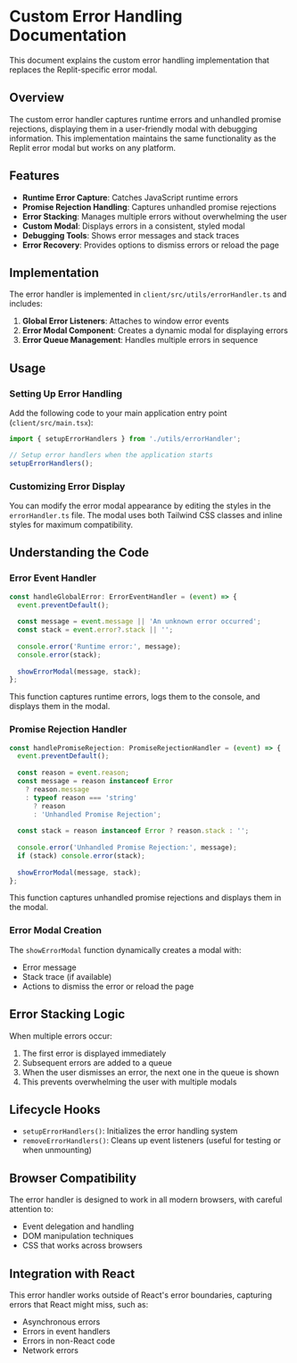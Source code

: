 # Custom Error Handling Documentation

This document explains the custom error handling implementation that replaces the Replit-specific error modal.

## Overview

The custom error handler captures runtime errors and unhandled promise rejections, displaying them in a user-friendly modal with debugging information. This implementation maintains the same functionality as the Replit error modal but works on any platform.

## Features

- **Runtime Error Capture**: Catches JavaScript runtime errors
- **Promise Rejection Handling**: Captures unhandled promise rejections
- **Error Stacking**: Manages multiple errors without overwhelming the user
- **Custom Modal**: Displays errors in a consistent, styled modal
- **Debugging Tools**: Shows error messages and stack traces
- **Error Recovery**: Provides options to dismiss errors or reload the page

## Implementation

The error handler is implemented in `client/src/utils/errorHandler.ts` and includes:

1. **Global Error Listeners**: Attaches to window error events
2. **Error Modal Component**: Creates a dynamic modal for displaying errors
3. **Error Queue Management**: Handles multiple errors in sequence

## Usage

### Setting Up Error Handling

Add the following code to your main application entry point (`client/src/main.tsx`):

```typescript
import { setupErrorHandlers } from './utils/errorHandler';

// Setup error handlers when the application starts
setupErrorHandlers();
```

### Customizing Error Display

You can modify the error modal appearance by editing the styles in the `errorHandler.ts` file. The modal uses both Tailwind CSS classes and inline styles for maximum compatibility.

## Understanding the Code

### Error Event Handler

```typescript
const handleGlobalError: ErrorEventHandler = (event) => {
  event.preventDefault();
  
  const message = event.message || 'An unknown error occurred';
  const stack = event.error?.stack || '';
  
  console.error('Runtime error:', message);
  console.error(stack);
  
  showErrorModal(message, stack);
};
```

This function captures runtime errors, logs them to the console, and displays them in the modal.

### Promise Rejection Handler

```typescript
const handlePromiseRejection: PromiseRejectionHandler = (event) => {
  event.preventDefault();
  
  const reason = event.reason;
  const message = reason instanceof Error 
    ? reason.message 
    : typeof reason === 'string' 
      ? reason 
      : 'Unhandled Promise Rejection';
      
  const stack = reason instanceof Error ? reason.stack : '';
  
  console.error('Unhandled Promise Rejection:', message);
  if (stack) console.error(stack);
  
  showErrorModal(message, stack);
};
```

This function captures unhandled promise rejections and displays them in the modal.

### Error Modal Creation

The `showErrorModal` function dynamically creates a modal with:
- Error message
- Stack trace (if available)
- Actions to dismiss the error or reload the page

## Error Stacking Logic

When multiple errors occur:
1. The first error is displayed immediately
2. Subsequent errors are added to a queue
3. When the user dismisses an error, the next one in the queue is shown
4. This prevents overwhelming the user with multiple modals

## Lifecycle Hooks

- `setupErrorHandlers()`: Initializes the error handling system
- `removeErrorHandlers()`: Cleans up event listeners (useful for testing or when unmounting)

## Browser Compatibility

The error handler is designed to work in all modern browsers, with careful attention to:
- Event delegation and handling
- DOM manipulation techniques
- CSS that works across browsers

## Integration with React

This error handler works outside of React's error boundaries, capturing errors that React might miss, such as:
- Asynchronous errors
- Errors in event handlers
- Errors in non-React code
- Network errors